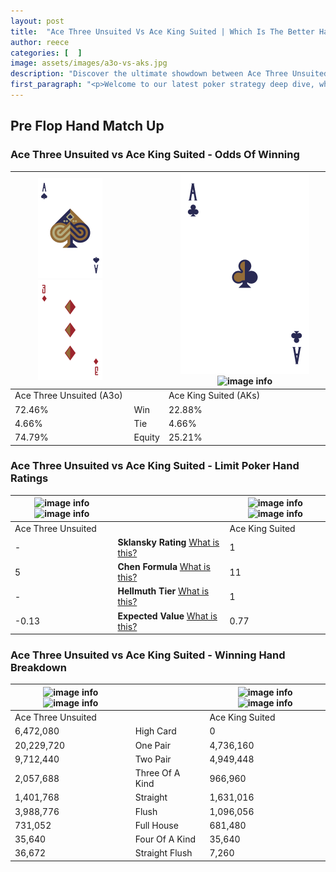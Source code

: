```yaml
---
layout: post
title:  "Ace Three Unsuited Vs Ace King Suited | Which Is The Better Hand In Poker? A Complete Guide"
author: reece
categories: [  ]
image: assets/images/a3o-vs-aks.jpg
description: "Discover the ultimate showdown between Ace Three Unsuited and Ace King Suited in poker! Uncover the odds, strategies, and scenarios where one hand triumphs over the other. Get ready to up your poker game with this thrilling analysis."
first_paragraph: "<p>Welcome to our latest poker strategy deep dive, where we're pitting two distinct hands against each other in a high-stakes showdown: Ace Three Unsuited vs Ace King Suited.</p><p>In the dynamic world of poker, every decision counts, and knowing which hand holds the upper hand is key to your success at the table.</p><p>In this article, we'll dissect these two hands, explore the scenarios where one dominates the other, and equip you with the knowledge to make strategic choices that can tip the odds in your favor.</p><p>Get ready to unravel the intriguing dynamics of these poker hands and elevate your game to new heights.</p>"
---
```




[comment]: # (sp0)

## Pre Flop Hand Match Up

<div class="table hand-ratings" markdown="1"> 



### Ace Three Unsuited vs Ace King Suited - Odds Of Winning


    
| ![image info](assets/images/hand1/a.png) ![image info](assets/images/hand1/3o.png) |  | ![image info](assets/images/hand2/a.png) ![image info](assets/images/hand2/ks.png) |
| -------- | -------- | -------- |
| Ace Three Unsuited (A3o) |  | Ace King Suited (AKs) |
| 72.46% | Win | 22.88% |
| 4.66% | Tie | 4.66% |
| 74.79% | Equity | 25.21% |




[comment]: # (sp1)



### Ace Three Unsuited vs Ace King Suited - Limit Poker Hand Ratings


    
| ![image info](https://www.riverpairs.com/assets/images/hand1/a.png) ![image info](https://www.riverpairs.com/assets/images/hand1/3o.png) |  | ![image info](https://www.riverpairs.com/assets/images/hand2/a.png) ![image info](https://www.riverpairs.com/assets/images/hand2/ks.png) |
| -------- | -------- | -------- |
| Ace Three Unsuited |  | Ace King Suited |
| - | **Sklansky Rating** [What is this?](/sklansky-rating-explained) | 1 |
| 5 | **Chen Formula** [What is this?](/chen-formula-explained) | 11 |
| - | **Hellmuth Tier** [What is this?](/Hellmuth-tier-explained) | 1 |
| -0.13 | **Expected Value** [What is this?](/expected-value-explained) | 0.77 |




[comment]: # (sp2)



### Ace Three Unsuited vs Ace King Suited - Winning Hand Breakdown


    
| ![image info](https://www.riverpairs.com/assets/images/hand1/a.png) ![image info](https://www.riverpairs.com/assets/images/hand1/3o.png) |  | ![image info](https://www.riverpairs.com/assets/images/hand2/a.png) ![image info](https://www.riverpairs.com/assets/images/hand2/ks.png) |
| -------- | -------- | -------- |
| Ace Three Unsuited |  | Ace King Suited |
| 6,472,080 | High Card | 0 |
| 20,229,720 | One Pair | 4,736,160 |
| 9,712,440 | Two Pair | 4,949,448 |
| 2,057,688 | Three Of A Kind | 966,960 |
| 1,401,768 | Straight | 1,631,016 |
| 3,988,776 | Flush | 1,096,056 |
| 731,052 | Full House | 681,480 |
| 35,640 | Four Of A Kind | 35,640 |
| 36,672 | Straight Flush | 7,260 |




[comment]: # (sp3)



</div>

[comment]: # (sp4)



[comment]: # (sp5)

